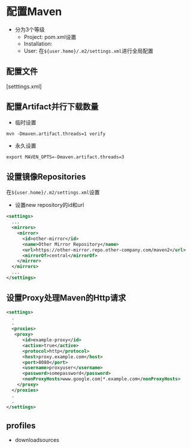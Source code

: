 # 配置Maven

- 分为3个等级
  - Project: pom.xml设置
  - Installation: 
  - User: 在`${user.home}/.m2/settings.xml`进行全局配置

## 配置文件

[setttings.xml]

## 配置Artifact并行下载数量

- 临时设置

```shell
mvn -Dmaven.artifact.threads=1 verify
```

- 永久设置

```shell
export MAVEN_OPTS=-Dmaven.artifact.threads=3
```

## 设置镜像Repositories

在`${user.home}/.m2/settings.xml`设置

- 设置new repository的id和url

```xml
<settings>
  ...
  <mirrors>
    <mirror>
      <id>other-mirror</id>
      <name>Other Mirror Repository</name>
      <url>https://other-mirror.repo.other-company.com/maven2</url>
      <mirrorOf>central</mirrorOf>
    </mirror>
  </mirrors>
  ...
</settings>
```

## 设置Proxy处理Maven的Http请求

```xml
<settings>
  .
  .
  <proxies>
   <proxy>
      <id>example-proxy</id>
      <active>true</active>
      <protocol>http</protocol>
      <host>proxy.example.com</host>
      <port>8080</port>
      <username>proxyuser</username>
      <password>somepassword</password>
      <nonProxyHosts>www.google.com|*.example.com</nonProxyHosts>
    </proxy>
  </proxies>
  .
  .
</settings>
```

## profiles

- downloadsources

## 